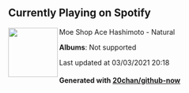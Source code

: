 ## Currently Playing on Spotify

[<img align="left" width="100" src="https://i.scdn.co/image/ab67616d0000b2731ea26cc7acdb19b3d39c1b9c">](https://open.spotify.com/album/4FlaTStRc0q6bV88rOUyJG)

Moe Shop Ace Hashimoto - Natural

**Albums**: Not supported

Last updated at 03/03/2021 20:18

#### Generated with [20chan/github-now](https://github.com/20chan/github-now)


<!--
**20chan/20chan** is a ✨ _special_ ✨ repository because its `README.md` (this file) appears on your GitHub profile.

Here are some ideas to get you started:

- 🔭 I’m currently working on ...
- 🌱 I’m currently learning ...
- 👯 I’m looking to collaborate on ...
- 🤔 I’m looking for help with ...
- 💬 Ask me about ...
- 📫 How to reach me: ...
- 😄 Pronouns: ...
- ⚡ Fun fact: ...
-->
